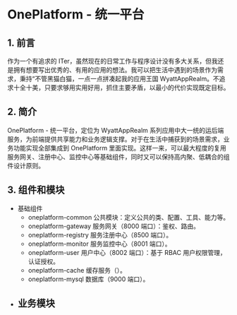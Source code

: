 # OnePlatform - 统一平台

## 1. 前言

作为一个有追求的 ITer，虽然现在的日常工作与程序设计没有多大关系，但我还是拥有想要写出优秀的、有用的应用的想法。我可以把生活中遇到的场景作为需求，秉持“不管黑猫白猫，一点一点拼凑起我的应用王国 WyattAppRealm。不追求十全十美，只要求够用实用好用，抓住主要矛盾，以最小的代价实现既定目标。

## 2. 简介

OnePlatform - 统一平台，定位为 WyattAppRealm 系列应用中大一统的运后端服务，为前端提供共享能力和业务逻辑支撑。对于在生活中捕获到的场景需求，业务功能实现全部集成到 OnePlatform 里面实现。这样一来，可以最大程度的复用服务网关、注册中心、监控中心等基础组件，同时又可以保持高内聚、低耦合的组件设计原则。

## 3. 组件和模块

- 基础组件
  - oneplatform-common 公共模块：定义公共的类、配置、工具、能力等。
  - oneplatform-gateway 服务网关（8000 端口）：鉴权、路由。
  - oneplatform-registry 服务注册中心（8500 端口）。
  - oneplatform-monitor 服务监控中心（8001 端口）。
  - oneplatform-user 用户中心（8002 端口）：基于 RBAC 用户权限管理，认证授权。
  - oneplatform-cache 缓存服务（）。
  - oneplatform-mysql 数据库（9000 端口）。
- 业务模块
    - 
